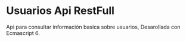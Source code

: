 # Usuarios Api RestFull

Api para consultar información basica sobre usuarios, Desarollada con Ecmascript 6.
